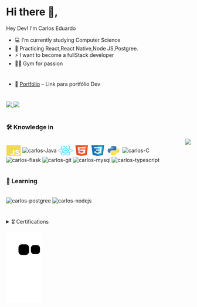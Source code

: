 # Hi there 👋, 
Hey Dev! I'm Carlos Eduardo

- 💻 I’m currently studying Computer Science
- 🔭 Practicing React,React Native,Node JS,Postgree.
- ⚡ I want to become a fullStack developer
- 🏋️‍♂️ Gym for passion
  
#
- 🔗 [Portfólio](https://carloseduardo-hub.github.io/Portfolio_Dev/) – Link para portfólio Dev

#
<a href="https://github.com/carlosEduardo-hub">
   <img height="180em" src="https://github-readme-stats.vercel.app/api?username=carlosEduardo-hub&show_icons=true&theme=radical&include_all_commits=true&count_private=true"/>
</a>
<a href="https://github.com/carlosEduardo-hub">
   <img height="180em" src="https://github-readme-stats.vercel.app/api/top-langs/?username=carlosEduardo-hub&layout=compact&langs_count=7&theme=radical"/>
</a>
  
#
### 🛠 Knowledge in
<img align="right" src="https://media0.giphy.com/media/VTtANKl0beDFQRLDTh/giphy.gif?cid=ecf05e47vgxjiggydghkya94vwy1a4d0iufzcoskcv18iuu0&ep=v1_gifs_search&rid=giphy.gif&ct=g" height="230"/>
<div style="display: inline_block"><br>
  <img align="center" alt="carlos-Js" height="30" width="40" src="https://raw.githubusercontent.com/devicons/devicon/master/icons/javascript/javascript-plain.svg">
  <img align="center" alt="carlos-Java" height="30" width="40" 
       src="https://cdn.jsdelivr.net/gh/devicons/devicon/icons/java/java-original-wordmark.svg">
  <img align="center" alt="carlos-React" height="30" width="40" src="https://raw.githubusercontent.com/devicons/devicon/master/icons/react/react-original.svg">
  <img align="center" alt="carlos-HTML" height="30" width="40" src="https://raw.githubusercontent.com/devicons/devicon/master/icons/html5/html5-original.svg">
  <img align="center" alt="carlos-CSS" height="30" width="40" src="https://raw.githubusercontent.com/devicons/devicon/master/icons/css3/css3-original.svg">
  <img align="center" alt="carlos-Python" height="30" width="40" src="https://raw.githubusercontent.com/devicons/devicon/master/icons/python/python-original.svg">
  <img align="center" alt="carlos-C" height="30" width="40" src="https://cdn.jsdelivr.net/gh/devicons/devicon/icons/c/c-original.svg">
  <img align="center" alt="carlos-flask" height="30" width="40" src="https://cdn.jsdelivr.net/gh/devicons/devicon/icons/flask/flask-original-wordmark.svg">
  <img align="center" alt="carlos-git" height="30" width="40" src="https://cdn.jsdelivr.net/gh/devicons/devicon/icons/git/git-original.svg">
  <img align="center" alt="carlos-mysql" height="30" width="40" src="https://cdn.jsdelivr.net/gh/devicons/devicon/icons/mysql/mysql-original.svg">
  <img align="center" alt="carlos-typescript" height="30" width="40" src="https://cdn.jsdelivr.net/gh/devicons/devicon@latest/icons/typescript/typescript-original.svg">
</div>

#
### 🧠 Learning
<div style="display: inline_block"><br>
       
  <img align="center" alt="carlos-postgree" height="30" width="40" src="https://cdn.jsdelivr.net/gh/devicons/devicon@latest/icons/postgresql/postgresql-original.svg">    
            
  <img align="center" alt="carlos-nodejs" height="30" width="40" src="https://cdn.jsdelivr.net/gh/devicons/devicon@latest/icons/nodejs/nodejs-original-wordmark.svg">
                  
</div>

#
<div align="center">
 <div align="left">
  <details>
   <summary>🎖️ Certifications</summary>
   <ul>
    <li>Certificado Maratona-premiada Kenzie Academy</li>
    <li>Certificado_PROEX Introdução a Git e ao Github</li>
     <li>Certificado_PROEX Introdução à programação com Python</li>
     <li>Certificado de participação do seminário Hardware Livre Brasil-Espanha</li>
   </ul>
  </details>
 </div>
</div>



![Snake animation](https://github.com/carlosEduardo-hub/carlosEduardo-hub/blob/output/github-contribution-grid-snake.svg)

<!--
**carlosEduardo-hub/carlosEduardo-hub** is a ✨ _special_ ✨ repository because its `README.md` (this file) appears on your GitHub profile.

Here are some ideas to get you started:

- 🔭 I’m currently working on ...
- 🌱 I’m currently learning ...
- 👯 I’m looking to collaborate on ...
- 🤔 I’m looking for help with ...
- 💬 Ask me about ...
- 📫 How to reach me: ...
- 😄 Pronouns: ...
- ⚡ Fun fact: ...
-->
